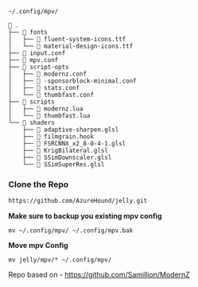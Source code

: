 `~/.config/mpv/`

```
 .
├──  fonts
│   ├──  fluent-system-icons.ttf
│   └──  material-design-icons.ttf
├── 󱁻 input.conf
├──  mpv.conf
├──  script-opts
│   ├── 󱁻 modernz.conf
│   ├── 󱁻 -sponsorblock-minimal.conf
│   ├── 󱁻 stats.conf
│   └── 󱁻 thumbfast.conf
├──  scripts
│   ├──  modernz.lua
│   └──  thumbfast.lua
└──  shaders
    ├──  adaptive-sharpen.glsl
    ├──  filmgrain.hook
    ├──  FSRCNNX_x2_8-0-4-1.glsl
    ├──  KrigBilateral.glsl
    ├──  SSimDownscaler.glsl
    └──  SSimSuperRes.glsl
```

### Clone the Repo

```sh
https://github.com/AzureHound/jelly.git
```

**Make sure to backup you existing mpv config**

```
mv ~/.config/mpv/ ~/.config/mpv.bak
```

**Move mpv Config**

```
mv jelly/mpv/* ~/.config/mpv/
```

Repo based on - <https://github.com/Samillion/ModernZ>
